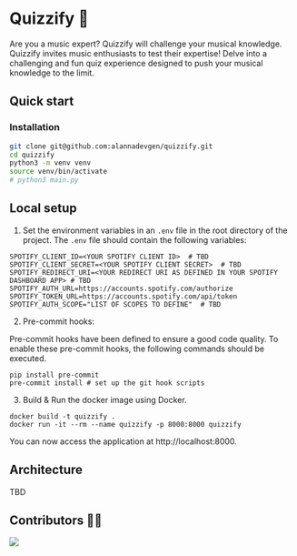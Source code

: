 # Quizzify :musical_score:

Are you a music expert? Quizzify will challenge your musical knowledge. Quizzify invites music enthusiasts to test their expertise! Delve into a challenging and fun quiz experience designed to push your musical knowledge to the limit.

## Quick start

### Installation

```bash
git clone git@github.com:alannadevgen/quizzify.git
cd quizzify
python3 -m venv venv
source venv/bin/activate
# python3 main.py
```

## Local setup

1. Set the environment variables in an `.env` file in the root directory of the project. The `.env` file should contain the following variables:

```shell
SPOTIFY_CLIENT_ID=<YOUR SPOTIFY CLIENT ID>  # TBD
SPOTIFY_CLIENT_SECRET=<YOUR SPOTIFY CLIENT SECRET>  # TBD
SPOTIFY_REDIRECT_URI=<YOUR REDIRECT URI AS DEFINED IN YOUR SPOTIFY DASHBOARD APP> # TBD
SPOTIFY_AUTH_URL=https://accounts.spotify.com/authorize
SPOTIFY_TOKEN_URL=https://accounts.spotify.com/api/token
SPOTIFY_AUTH_SCOPE="LIST OF SCOPES TO DEFINE"  # TBD
```

2. Pre-commit hooks:

Pre-commit hooks have been defined to ensure a good code quality. To enable these pre-commit hooks, the following commands should be executed.

```shell
pip install pre-commit
pre-commit install # set up the git hook scripts
```

3. Build & Run the docker image using Docker.

````shell
docker build -t quizzify .
docker run -it --rm --name quizzify -p 8000:8000 quizzify
````

You can now access the application at http://localhost:8000.

## Architecture

TBD

## Contributors :woman_technologist:

<a href="https://github.com/alannadevgen/quizzify/graphs/contributors">
  <img src="https://contrib.rocks/image?repo=alannadevgen/quizzify" />
</a>